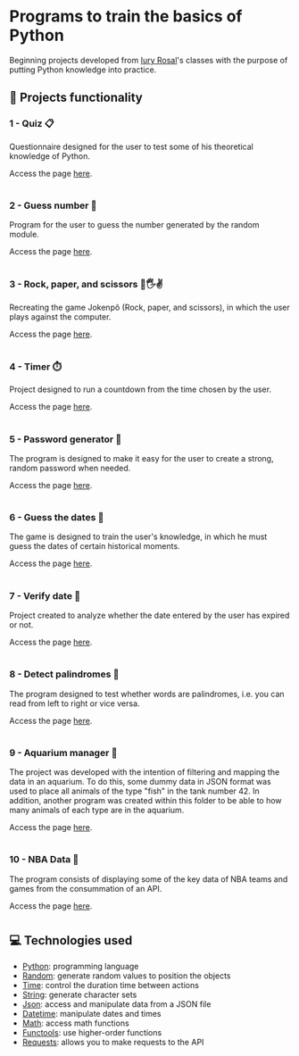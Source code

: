 # Programs to train the basics of Python
Beginning projects developed from [Iury Rosal](https://www.youtube.com/@IuryRosal)'s classes with the purpose of putting Python knowledge into practice.

## 🔨 Projects functionality

### 1 - Quiz 📋
Questionnaire designed for the user to test some of his theoretical knowledge of Python.  

Access the page [here](https://replit.com/@ArturColen/Quiz#main.py).

#

### 2 - Guess number 🔢
Program for the user to guess the number generated by the random module.  

Access the page [here](https://replit.com/@ArturColen/Guess-number#main.py).

#

### 3 - Rock, paper, and scissors 👊🖐️✌
Recreating the game Jokenpô (Rock, paper, and scissors), in which the user plays against the computer.  

Access the page [here](https://replit.com/@ArturColen/Rock-paper-and-scissors#main.py).

#

### 4 - Timer ⏱️
Project designed to run a countdown from the time chosen by the user.  

Access the page [here](https://replit.com/@ArturColen/Timer#main.py).

#

### 5 - Password generator 🔑
The program is designed to make it easy for the user to create a strong, random password when needed.  

Access the page [here](https://replit.com/@ArturColen/Password-generator#main.py).

#

### 6 - Guess the dates 📅
The game is designed to train the user's knowledge, in which he must guess the dates of certain historical moments.  

Access the page [here](https://replit.com/@ArturColen/Guess-the-dates).

#

### 7 - Verify date 📆
Project created to analyze whether the date entered by the user has expired or not.  

Access the page [here](https://replit.com/@ArturColen/Verify-date).

#

### 8 - Detect palindromes 🔄
The program designed to test whether words are palindromes, i.e. you can read from left to right or vice versa.  

Access the page [here](https://replit.com/@ArturColen/Detect-palindromes).

#

### 9 - Aquarium manager 🐠
The project was developed with the intention of filtering and mapping the data in an aquarium. To do this, some dummy data in JSON format was used to place all animals of the type "fish" in the tank number 42. In addition, another program was created within this folder to be able to how many animals of each type are in the aquarium.  

Access the page [here](https://replit.com/@ArturColen/Aquarium-manager).

#

### 10 - NBA Data 🏀
The program consists of displaying some of the key data of NBA teams and games from the consummation of an API.  

Access the page [here](https://replit.com/@ArturColen/NBA-Data#main.py).

#

## 💻 Technologies used 
* [Python](https://docs.python.org/pt-br/3/tutorial/): programming language
* [Random](https://docs.python.org/pt-br/3.7/library/random.html): generate random values to position the objects
* [Time](https://docs.python.org/pt-br/3/library/time.html): control the duration time between actions
* [String](https://docs.python.org/pt-br/3.9/library/string.html): generate character sets
* [Json](https://docs.python.org/pt-br/3/library/json.html): access and manipulate data from a JSON file
* [Datetime](https://docs.python.org/pt-br/3/library/datetime.html): manipulate dates and times
* [Math](https://docs.python.org/pt-br/3/library/math.html): access math functions
* [Functools](https://docs.python.org/pt-br/3/library/functools.html): use higher-order functions
* [Requests](https://requests.readthedocs.io/projects/pt/pt_BR/latest/user/quickstart.html): allows you to make requests to the API
